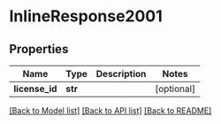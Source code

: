 # InlineResponse2001

## Properties
Name | Type | Description | Notes
------------ | ------------- | ------------- | -------------
**license_id** | **str** |  | [optional] 

[[Back to Model list]](../README.md#documentation-for-models) [[Back to API list]](../README.md#documentation-for-api-endpoints) [[Back to README]](../README.md)


